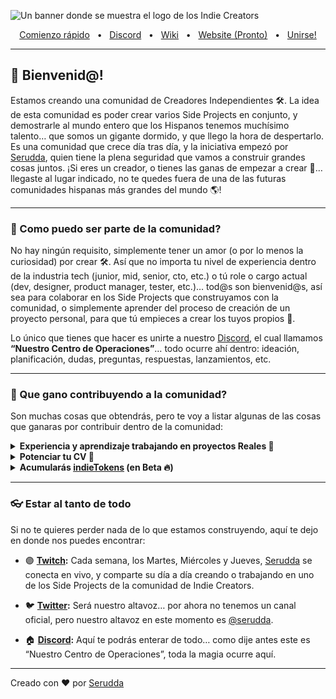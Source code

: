 ![Un banner donde se muestra el logo de los Indie Creators](https://user-images.githubusercontent.com/10075532/221389801-00bc8f73-297b-4e95-b162-00a7209508b7.png)

<div align="center">
  <a href="https://www.prisma.io/docs/getting-started/quickstart">Comienzo rápido</a>
  <span>&nbsp;&nbsp;•&nbsp;&nbsp;</span>
  <a href="https://discord.gg/Qncuxgcgsn">Discord</a>
  <span>&nbsp;&nbsp;•&nbsp;&nbsp;</span>
  <a href="https://github.com/Indie-Creator-Community/indie-creators-community/wiki/1-%C2%B7-Bienvenid@-%F0%9F%91%8B">Wiki</a>
  <span>&nbsp;&nbsp;•&nbsp;&nbsp;</span>
  <a href="https://discord.gg/Qncuxgcgsn">Website (Pronto)</a>
  <span>&nbsp;&nbsp;•&nbsp;&nbsp;</span>
  <a href="https://discord.gg/Qncuxgcgsn">Unirse!</a>
  <br />
  <hr />
</div>

## 👋 Bienvenid@!

Estamos creando una comunidad de Creadores Independientes 🛠️. La idea de esta comunidad es poder crear varios Side Projects en conjunto, y demostrarle al mundo entero que los Hispanos tenemos muchísimo talento… que somos un gigante dormido, y que llego la hora de despertarlo.
Es una comunidad que crece día tras día, y la iniciativa empezó por [Serudda](https://twitter.com/serudda), quien tiene la plena seguridad que vamos a construir grandes cosas juntos. ¡Si eres un creador, o tienes las ganas de empezar a crear 🚀… llegaste al lugar indicado, no te quedes fuera de una de las futuras comunidades hispanas más grandes del mundo 🌎!

-----

### 🍿 Como puedo ser parte de la comunidad?

No hay ningún requisito, simplemente tener un amor (o por lo menos la curiosidad) por crear 🛠️. Así que no importa tu nivel de experiencia dentro de la industria tech (junior, mid, senior, cto, etc.) o tú role o cargo actual (dev, designer, product manager, tester, etc.)… tod@s son bienvenid@s, así sea para colaborar en los Side Projects que construyamos con la comunidad, o simplemente aprender del proceso de creación de un proyecto personal, para que tú empieces a crear los tuyos propios 🥳.

Lo único que tienes que hacer es unirte a nuestro [Discord](https://discord.gg/Qncuxgcgsn), el cual llamamos **“Nuestro Centro de Operaciones”**… todo ocurre ahí dentro: ideación, planificación, dudas, preguntas, respuestas, lanzamientos, etc.

-----

### 🦦 Que gano contribuyendo a la comunidad?

Son muchas cosas que obtendrás, pero te voy a listar algunas de las cosas que ganaras por contribuir dentro de la comunidad:

<details> 
	<summary><strong>Experiencia y aprendizaje trabajando en proyectos Reales 🦆</strong></summary>
	<p>Aprenderás todo el flujo de creación de un Side Project digital (búsqueda de problemas a resolver, buscar una solución a dicho problema, construir una solución en menos de 2 semanas, lanzar al mundo tu solución, evaluar si tu solución es valiosa y resuelve el problema real que están teniendo tus usuarios, he iterar rápidamente para darle valor constante a tus usuarios, y lograr así llegar a más personas).</p>

</details>


<details> 
	<summary><strong>Potenciar tu CV 📄</strong></summary>	
	<p>Podrás poner en tu CV o LinkedIn que haces parte de la comunidad, y que has aportado en uno o varios Proyectos REALES… Serudda daría su aval de que eres miembro activo y que colaboras activamente en uno o varios proyectos.</p>

</details>

<details> 
	<summary><strong>Acumularás <a href="https://github.com/Indie-Creator-Community/indie-creators-community/wiki/2-%C2%B7-Recompensas-%F0%9F%92%8E#que-son-los-indietokens">indieTokens</a> (en Beta 🔥)</strong></summary>
	<p>Nuestra moneda virtual, que ayuda a mostrarle a los demás miembros de la comunidad todo el aporte que has brindado. Más adelante, cuando incluyamos una “Tienda” virtual, la idea es que puedas canjear tus indieTokens por items de la tienda, e.j. una suscripción anual en Platzi o Coursera, una mentoría 1:1 de 1 hora con Serudda, algún periférico que necesites cambiar (mouse, teclado, etc.) OJO: todo esto depende de si el Side Project en el que has contribuido, está generando ingresos reales. Te invito a leer un poco más sobre las Recompensas.</p>

</details>

-----

### 👓 Estar al tanto de todo

Si no te quieres perder nada de lo que estamos construyendo, aquí te dejo en donde nos puedes encontrar:

- 🟣 **[Twitch](https://www.twitch.tv/serudda):** Cada semana, los Martes, Miércoles y Jueves, [Serudda](https://www.twitch.tv/serudda) se conecta en vivo, y comparte su día a día creando o trabajando en uno de los Side Projects de la comunidad de Indie Creators.

- 🐦 **[Twitter](https://twitter.com/serudda):** Será nuestro altavoz… por ahora no tenemos un canal oficial, pero nuestro altavoz en este momento es [@serudda](https://twitter.com/serudda).

- 🏠 **[Discord](https://discord.gg/Qncuxgcgsn):** Aquí te podrás enterar de todo… como dije antes este es “Nuestro Centro de Operaciones”, toda la magia ocurre aquí.


---


Creado con ❤️ por [Serudda](https://www.twitter.com/serudda)
